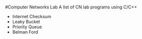 #Computer Networks Lab
A list of CN lab programs using C/C++

* Internet Checksum
* Leaky Bucket
* Priority Queue
* Belman Ford